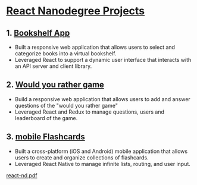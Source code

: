 # [React Nanodegree Projects](https://eu.udacity.com/course/react-nanodegree--nd019)

## 1. [Bookshelf App](https://github.com/BarbaraJoebstl/ReactBasics)
- Built a responsive web application that allows users to select and categorize books into a virtual bookshelf. 
- Leveraged React to support a dynamic user interface that interacts with an API server and client library.

## 2. [Would you rather game](https://github.com/BarbaraJoebstl/would-you-rather)
- Build a responsive web application that allows users to add and answer questions of the "would you rather game"
- Leveraged React and Redux to manage questions, users and leaderboard of the game.

## 3. [mobile Flashcards](https://github.com/BarbaraJoebstl/super-cards)
- Built a cross-platform (iOS and Android) mobile application that allows users to create and organize collections of flashcards. 
- Leveraged React Native to manage infinite lists, routing, and user input.

[react-nd.pdf](https://github.com/BarbaraJoebstl/REACTND/files/3855556/react-nd.pdf)
